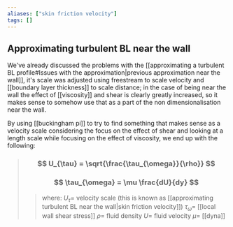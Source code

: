 ```yaml
---
aliases: ["skin friction velocity"]
tags: []
---
```


## Approximating turbulent BL near the wall

We've already discussed the problems with the [[approximating a turbulent BL profile#Issues with the approximation|previous approximation near the wall]], it's scale was adjusted using freestream to scale velocity and [[boundary layer thickness]] to scale distance; in the case of being near the wall the effect of [[viscosity]] and shear is clearly greatly increased, so it makes sense to somehow use that as a part of the non dimensionalisation near the wall.

By using [[buckingham pi]] to try to find something that makes sense as a velocity scale considering the focus on the effect of shear and looking at a length scale while focusing on the effect of viscosity, we end up with the following:

> ### $$ U_{\tau} = \sqrt{\frac{\tau_{\omega}}{\rho}} $$ 
> ### $$ \tau_{\omega} = \mu \frac{dU}{dy} $$ 
>> where:
>> $U_{\tau}=$ velocity scale (this is known as [[approximating turbulent BL near the wall|skin friction velocity]])
>> $\tau_{\omega}=$ [[local wall shear stress]]
>> $\rho=$ fluid density
>> $U=$ fluid velocity
>> $\mu=$ [[dyna]]
